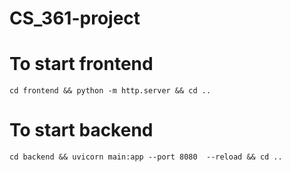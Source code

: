 # CS_361-project

# To start frontend
```
cd frontend && python -m http.server && cd ..
```

# To start backend
```
cd backend && uvicorn main:app --port 8080  --reload && cd ..
```